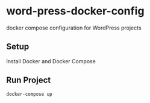 # word-press-docker-config

docker compose configuration for WordPress projects

## Setup

Install Docker and Docker Compose

## Run Project
```
docker-compose up
```
